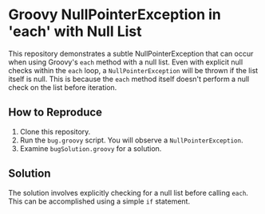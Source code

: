 # Groovy NullPointerException in 'each' with Null List

This repository demonstrates a subtle NullPointerException that can occur when using Groovy's `each` method with a null list.  Even with explicit null checks within the `each` loop, a `NullPointerException` will be thrown if the list itself is null.  This is because the `each` method itself doesn't perform a null check on the list before iteration.

## How to Reproduce

1. Clone this repository.
2. Run the `bug.groovy` script.  You will observe a `NullPointerException`.
3. Examine `bugSolution.groovy` for a solution.

## Solution

The solution involves explicitly checking for a null list before calling `each`. This can be accomplished using a simple `if` statement.